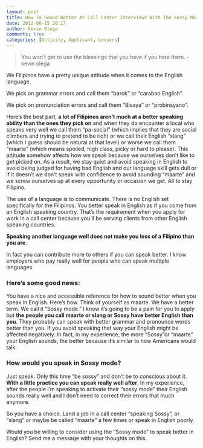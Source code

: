 ```yaml
---
layout: post
title: How To Sound Better At Call Center Interviews With The Sossy Mode
date: 2012-06-15 20:17
author: Kevin Olega
comments: true
categories: [Activity, Applicant, Lessons]
---
```

<blockquote>You won’t get to use the blessings that you have if you hate them. -kevin olega</blockquote>

We Filipinos have a pretty unique attitude when it comes to the English language.

We pick on grammar errors and call them “barok” or “carabao English”.

We pick on pronunciation errors and call them “Bisaya” or “probinsyano”.

Here’s the best part, <strong>a lot of Filipinos aren’t much at a better speaking ability than the ones they pick on</strong> and when they do encounter a local who speaks very well we call them “pa-social” (which implies that they are social climbers and trying to pretend to be rich) or we call their English “slang” (which I guess should be natural at that level) or worse we call them “maarte” (which means spoiled, high class, picky or hard to please).
This attitude somehow affects how we speak because we ourselves don’t like to get picked on. As a result, we stay quiet and avoid speaking in English to avoid being judged for having bad English and our language skill gets dull or if it doesn’t we don’t speak with confidence to avoid sounding “maarte” and we screw ourselves up at every opportunity or occasion we get. All to stay Filipino.

The use of a language is to communicate. There is no English set specifically for the Filipinos. You better speak in English as if you come from an English speaking country. That’s the requirement when you apply for work in a call center because you’ll be serving clients from other English speaking countries.

<strong>Speaking another language well does not make you less of a Filipino than you are</strong>.

In fact you can contribute more to others if you can speak better. I know employers who pay really well for people who can speak multiple languages.
<h3>Here’s some good news:</h3>
You have a nice and accessible reference for how to sound better when you speak in English. Here’s how. Think of yourself as maarte. We have a better term. We call it “Sossy mode.” I know it’s going to be a pain for you to apply but <strong>the people you call maarte or slang or Sossy have better English than you</strong>. They probably can speak with better grammar and pronounce words better than you. If you avoid speaking that way your English might be affected negatively. In fact, in my experience, the more “Sossy”or “maarte” your English sounds, the better because it’s similar to how Americans would talk.
<h3>How would you speak in Sossy mode?</h3>
Just speak. Only this time “be sossy” and don’t be to conscious about it. <strong>With a little practice you can speak really well after</strong>. In my experience, after the people I’m speaking to activate their “sossy mode” their English sounds really well and I don’t need to correct their errors that much anymore.

So you have a choice. Land a job in a call center “speaking Sossy”, or “slang” or maybe be called “maarte” a few times or speak in English poorly.

Would you be willing to consider using the “Sossy mode” to speak better in English? Send me a message with your thoughts on this.
